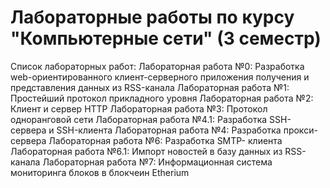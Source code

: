 # Лабораторные работы по курсу "Компьютерные сети" (3 семестр)

Список лабораторных работ:
Лабораторная работа №0: Разработка web-ориентированного клиент-серверного приложения получения и представления данных из RSS-канала 
Лабораторная работа №1: Простейший протокол прикладного уровня
Лабораторная работа №2: Клиент и сервер HTTP
Лабораторная работа №3: Протокол одноранговой сети
Лабораторная работа №4.1: Разработка SSH-сервера и SSH-клиента
Лабораторная работа №4: Разработка прокси-сервера
Лабораторная работа №6: Разработка SMTP- клиента
Лабораторная работа №6.1: Импорт новостей в базу данных из RSS-канала
Лабораторная работа №7: Информационная система мониторинга блоков в блокчеин Etherium
